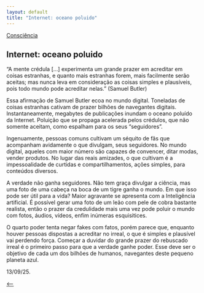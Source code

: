 ```yaml
---
layout: default
title: "Internet: oceano poluido"
--- 
```




[Consciência](./)

## Internet: oceano poluido

“A mente crédula [...] experimenta um grande prazer em acreditar em coisas estranhas, e quanto mais estranhas forem, mais facilmente serão aceitas; mas nunca leva em consideração as coisas simples e plausíveis, pois todo mundo pode acreditar nelas.” (Samuel Butler)

Essa afirmação de Samuel Butler ecoa no mundo digital. Toneladas de coisas estranhas cativam de prazer bilhões de navegantes digitais. Instantaneamente, megabytes de publicações inundam o oceano poluído da Internet. Poluição que se propaga acelerada pelos crédulos, que não somente aceitam, como espalham para os seus “seguidores”.

Ingenuamente, pessoas comuns cultivam um séquito de fãs que acompanham avidamente o que divulgam, seus seguidores. No mundo digital, aqueles com maior número são capazes de convencer, ditar modas, vender produtos. No lugar das reais amizades, o que cultivam é a impessoalidade de curtidas e compartilhamentos, ações simples, para conteúdos diversos.

A verdade não ganha seguidores. Não tem graça divulgar a ciência, mas uma foto de uma cabeça na boca de um tigre ganha o mundo. Em que isso pode ser útil para a vida? Maior agravante se apresenta com a Inteligência artificial. É possível gerar uma foto de um leão com pele de cobra bastante realista, então o prazer da credulidade mais uma vez pode poluir o mundo com fotos, áudios, vídeos, enfim inúmeras esquisitices.

O quarto poder tenta negar fakes com fatos, porém parece que, enquanto houver pessoas dispostas a acreditar no irreal, o que é simples e plausível vai perdendo força. Começar a duvidar do grande prazer do rebuscado irreal é o primeiro passo para que a verdade ganhe poder. Esse deve ser o objetivo de cada um dos bilhões de humanos, navegantes deste pequeno planeta azul.

13/09/25.

[<--](./)